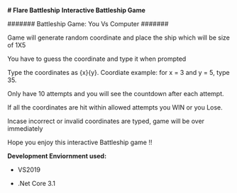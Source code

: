 **# Flare Battleship**
**Interactive Battleship Game**

#######  Battleship Game: You Vs Computer #######

Game will generate random coordinate and place the ship which will be size of 1X5

You have to guess the coordinate and type it when prompted

Type the coordinates as {x}{y}. Coordiate example: for x = 3 and y = 5, type 35.

Only have 10 attempts and you will see the countdown after each attempt.

If all the coordinates are hit within allowed attempts you WIN or you Lose.

Incase incorrect or invalid coordinates are typed, game will be over immediately

Hope you enjoy this interactive Battleship game !!



**Development Enviornment used:**

- VS2019

- .Net Core 3.1




